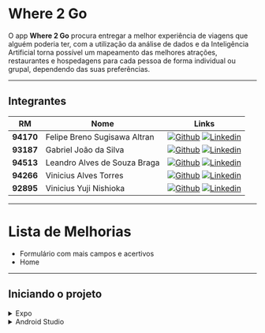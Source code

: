 # Where 2 Go

O app **Where 2 Go** procura entregar a melhor experiência de viagens que alguém poderia ter, com a utilização da análise de dados e da Inteligência Artificial torna possível um mapeamento das melhores atrações, restaurantes e hospedagens para cada pessoa de forma individual ou grupal, dependendo das suas preferências.

---

## Integrantes

RM | Nome | Links
--- | --- | ---
**94170** | Felipe Breno Sugisawa Altran | [![Github](https://img.shields.io/badge/Github-gray)](https://github.com/febreno) [![Linkedin](https://img.shields.io/badge/Linkedin-blue)](https://www.linkedin.com/in/felipe-sugisawa)
**93187** | Gabriel João da Silva | [![Github](https://img.shields.io/badge/Github-gray)](https://github.com/gjoao98) [![Linkedin](https://img.shields.io/badge/Linkedin-blue)](https://www.linkedin.com/in/gabriel-joao)
**94513** | Leandro Alves de Souza Braga | [![Github](https://img.shields.io/badge/Github-gray)](https://github.com/bragaLeandro) [![Linkedin](https://img.shields.io/badge/Linkedin-blue)](https://www.linkedin.com/in/leandrobraga1)
**94266** | Vinicius Alves Torres | [![Github](https://img.shields.io/badge/Github-gray)](https://github.com/ViniciusAlvesTorres) [![Linkedin](https://img.shields.io/badge/Linkedin-blue)](https://www.linkedin.com/in/vinicius-alves-torres-702973203)
**92895** | Vinicius Yuji Nishioka | [![Github](https://img.shields.io/badge/Github-gray)](https://github.com/yujinishioka) [![Linkedin](https://img.shields.io/badge/Linkedin-blue)](https://www.linkedin.com/in/yuji-nishioka-643b22218)

---

# Lista de Melhorias

* Formulário com mais campos e acertivos
* Home

---

## Iniciando o projeto

<details>
<summary>Expo</summary>

---
### **Dependências**

|Dependency | Version |
| --- | --- |
| Node | 18.x |
| npm | 8.19.2 |

*instalando dependências*
```
npm i
```

*rodando o projeto*
```
npm start
```
---
</details>

<details>
<summary>Android Studio</summary>

---

### **Dependências**

| Dependency | Version  |
| --- | --- |
| Node | 18.x |
| JDK | 11 |
| npm | 8.19.2 |
| Android Studio | 2022.2.1.20 |
  
### **Recomendações**

* Visual Studio Code
* Chocolatey

### **Instalando dependências e recomendações**

### Chocolatey

Utilize um **terminal com permissão de administrador**.

O comando a seguir instala o Chocolatey e adiciona a passagem de ambiente.

```
@"%SystemRoot%\System32\WindowsPowerShell\v1.0\powershell.exe" -NoProfile -InputFormat None -ExecutionPolicy Bypass -Command "[System.Net.ServicePointManager]::SecurityProtocol = 3072; iex ((New-Object System.Net.WebClient).DownloadString('https://community.chocolatey.org/install.ps1'))" && SET "PATH=%PATH%;%ALLUSERSPROFILE%\chocolatey\bin"
```

Node e o JDK11

**Obs: Caso ja tenha os 2 programas instalados ou algum deles, pule essa etapa ou adicione apenas aquele que esteja faltando "nodejs-lts" ou "openjdk11".**

```
choco install -y nodejs-lts openjdk11
```

Android Studio

https://developer.android.com/studio

Visual Studio Code

https://code.visualstudio.com/

---

### **Configurando Android Studio**

Após abrir o Android Studio:

```
File -> Settings
```

Dentro de Settings:

```
Appearance & Behavior -> System Settings -> Android SDK
```

Selecione a opção **Show Package Details**

Marcar as opções **Android SDK Platform 31** e **Intel x86 Atom_64 System Image** que estarão dentro das opções de **Android 12.0(S)**

Na seção **SDK Tools** selecione a opção **Show Package Details**

Marcar a opção **31.0.0** em **Android SDK Build-Tools**

Clicar em **Apply** e depois **OK**

---

### **Variáveis de Ambiente**

Dentro das váriaveis de ambiente adicione uma nova variável para o **usuário** com os seguintes atributos:

**Obs: altere o valor de <usuário> pelo seu nome de usuário.**

```
Name: ANDROID_HOME
Value: "C:\Users\<usuário>\AppData\Local\Android\Sdk"
```

Para vizualizar se a variável foi adicionada corretamente, uilize o comando no **Powershell**, e procure por **ANDROID_HOME**.

```
Get-ChildItem -Path Env:\
```

Nas variáveis do **sistema**, **edite** a variável **Path** e adicione uma nova com o caminho:

**Obs: altere o valor de <usuário> pelo seu nome de usuário.**

```
C:\Users\<usuário>\AppData\Local\Android\Sdk\platform-tools
```

---

### **Comandos**

*instalando dependências*
```
npm i
```

*rodando o projeto*
```
npm start
```

ou

```
expo start
```

---

</details>